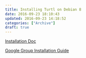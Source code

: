 ```yaml
---
title: Installing Turtl on Debian 8
date: 2016-09-23 18:10:43
updated: 2016-09-23 14:18:52
categories: ["Archive"]
draft: true
---
```


[Installation Doc](https://turtlapp.com/docs/server/)

[Google Group Installation Guide](https://groups.google.com/forum/#!topic/turtl/q3kAYnAcH0s)